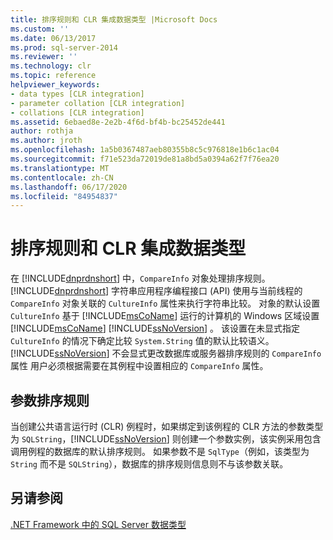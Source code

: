 ```yaml
---
title: 排序规则和 CLR 集成数据类型 |Microsoft Docs
ms.custom: ''
ms.date: 06/13/2017
ms.prod: sql-server-2014
ms.reviewer: ''
ms.technology: clr
ms.topic: reference
helpviewer_keywords:
- data types [CLR integration]
- parameter collation [CLR integration]
- collations [CLR integration]
ms.assetid: 6ebaed8e-2e2b-4f6d-bf4b-bc25452de441
author: rothja
ms.author: jroth
ms.openlocfilehash: 1a5b0367487aeb80355b8c5c976818e1b6c1ac04
ms.sourcegitcommit: f71e523da72019de81a8bd5a0394a62f7f76ea20
ms.translationtype: MT
ms.contentlocale: zh-CN
ms.lasthandoff: 06/17/2020
ms.locfileid: "84954837"
---
```

# <a name="collation-and-clr-integration-data-types"></a>排序规则和 CLR 集成数据类型
  在 [!INCLUDE[dnprdnshort](../../includes/dnprdnshort-md.md)] 中，`CompareInfo` 对象处理排序规则。 [!INCLUDE[dnprdnshort](../../includes/dnprdnshort-md.md)] 字符串应用程序编程接口 (API) 使用与当前线程的 `CompareInfo` 对象关联的 `CultureInfo` 属性来执行字符串比较。 对象的默认设置 `CultureInfo` 基于 [!INCLUDE[msCoName](../../includes/msconame-md.md)] 运行的计算机的 Windows 区域设置 [!INCLUDE[msCoName](../../includes/msconame-md.md)] [!INCLUDE[ssNoVersion](../../includes/ssnoversion-md.md)] 。 该设置在未显式指定 `CultureInfo` 的情况下确定比较 `System.String` 值的默认比较语义。 [!INCLUDE[ssNoVersion](../../includes/ssnoversion-md.md)] 不会显式更改数据库或服务器排序规则的 `CompareInfo` 属性 用户必须根据需要在其例程中设置相应的 `CompareInfo` 属性。  
  
## <a name="parameter-collation"></a>参数排序规则  
 当创建公共语言运行时 (CLR) 例程时，如果绑定到该例程的 CLR 方法的参数类型为 `SQLString`，[!INCLUDE[ssNoVersion](../../includes/ssnoversion-md.md)] 则创建一个参数实例，该实例采用包含调用例程的数据库的默认排序规则。 如果参数不是 `SqlType`（例如，该类型为 `String` 而不是 `SQLString`），数据库的排序规则信息则不与该参数关联。  
  
## <a name="see-also"></a>另请参阅  
 [.NET Framework 中的 SQL Server 数据类型](sql-server-data-types-in-the-net-framework.md)  
  
  
